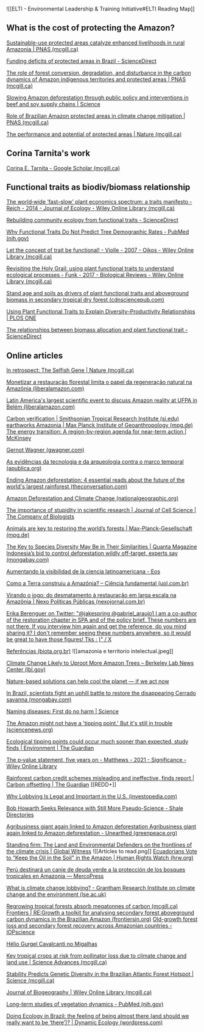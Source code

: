 
![[ELTI - Environmental Leadership & Training Initiative#ELTI Reading Map]]

## What is the cost of protecting the Amazon?
[Sustainable-use protected areas catalyze enhanced livelihoods in rural Amazonia | PNAS (mcgill.ca)](https://www-pnas-org.proxy3.library.mcgill.ca/doi/full/10.1073/pnas.2105480118)

[Funding deficits of protected areas in Brazil - ScienceDirect](https://www.sciencedirect.com/science/article/pii/S0264837720306207?via%3Dihub)

[The role of forest conversion, degradation, and disturbance in the carbon dynamics of Amazon indigenous territories and protected areas | PNAS (mcgill.ca)](https://www-pnas-org.proxy3.library.mcgill.ca/doi/full/10.1073/pnas.1913321117)

[Slowing Amazon deforestation through public policy and interventions in beef and soy supply chains | Science](https://www.science.org/doi/10.1126/science.1248525)

[Role of Brazilian Amazon protected areas in climate change mitigation | PNAS (mcgill.ca)](https://www-pnas-org.proxy3.library.mcgill.ca/doi/full/10.1073/pnas.0913048107)

[The performance and potential of protected areas | Nature (mcgill.ca)](https://www-nature-com.proxy3.library.mcgill.ca/articles/nature13947)

## Corina Tarnita's work
[‪Corina E. Tarnita‬ - ‪Google Scholar‬ (mcgill.ca)](https://scholar-google-com.proxy3.library.mcgill.ca/citations?user=FXbbGUYAAAAJ&hl=en)

## Functional traits as biodiv/biomass relationship
[The world‐wide ‘fast–slow’ plant economics spectrum: a traits manifesto - Reich - 2014 - Journal of Ecology - Wiley Online Library (mcgill.ca)](https://besjournals-onlinelibrary-wiley-com.proxy3.library.mcgill.ca/doi/10.1111/1365-2745.12211)

[Rebuilding community ecology from functional traits - ScienceDirect](https://www.sciencedirect.com/science/article/pii/S0169534706000334)

[Why Functional Traits Do Not Predict Tree Demographic Rates - PubMed (nih.gov)](https://pubmed.ncbi.nlm.nih.gov/29605086/)

[Let the concept of trait be functional! - Violle - 2007 - Oikos - Wiley Online Library (mcgill.ca)](https://onlinelibrary-wiley-com.proxy3.library.mcgill.ca/doi/10.1111/j.0030-1299.2007.15559.x#:~:text=Arnold%27s%20(1983)%20framework%20revisited%20in,in%20fine%2C%20its%20individual%20fitness.)

[Revisiting the Holy Grail: using plant functional traits to understand ecological processes - Funk - 2017 - Biological Reviews - Wiley Online Library (mcgill.ca)](https://onlinelibrary-wiley-com.proxy3.library.mcgill.ca/doi/full/10.1111/brv.12275)

[Stand age and soils as drivers of plant functional traits and aboveground biomass in secondary tropical dry forest (cdnsciencepub.com)](https://cdnsciencepub.com/doi/full/10.1139/cjfr-2013-0331?casa_token=QtsuI5I_tsAAAAAA%3A_trfDsvpyczf3os2UscVOlRireVHmq-HrLYrFpa0GgO_ps7BdQP-sHsZYPPtWCs8pNX7GQBwjPnUmNI)

[Using Plant Functional Traits to Explain Diversity–Productivity Relationships | PLOS ONE](https://journals.plos.org/plosone/article?id=10.1371/journal.pone.0036760)

[The relationships between biomass allocation and plant functional trait - ScienceDirect](https://www.sciencedirect.com/science/article/pii/S1470160X19301578?casa_token=uNy_QhpoyYMAAAAA:2EAHZt-Q8RzaurFggdz0cP5UELcGY21HMVM_Q6jwa1448vkYATxYbj3MIsoSsRoRph6hTM9nL9w9)

## Online articles
[In retrospect: The Selfish Gene | Nature (mcgill.ca)](https://www-nature-com.proxy3.library.mcgill.ca/articles/529462a)

[Monetizar a restauração florestal limita o papel da regeneração natural na Amazônia (liberalamazon.com)](https://www.liberalamazon.com/en/artigos-de-opiniao/news/monetizar-a-restauracao-florestal-limita-o-papel-da-regeneracao-natural-na-amazonia)

[Latin America's largest scientific event to discuss Amazon reality at UFPA in Belém (liberalamazon.com)](https://www.liberalamazon.com/education/news/latin-americas-largest-scientific-event-to-discuss-amazon-reality-at-ufpa-in-belem)

[Carbon verification | Smithsonian Tropical Research Institute (si.edu)](https://stri.si.edu/story/carbon-verification)
[earthworks Amazonia | Max Planck Institute of Geoanthropology (mpg.de)](https://www.gea.mpg.de/2358929/earthworks-amazonia?e=eyJ0aW1lIjoiMjAyMy0xMC0wNVQxNDo1MDowOSswMjowMCIsImNyZWF0ZV9lZGl0b3JfY29va2llIjp0cnVlfQ%3D%3D--d4d73d86c6b11cbdf71abe688e1799e0b29fedc3)
[The energy transition: A region-by-region agenda for near-term action | McKinsey](https://www.mckinsey.com/industries/electric-power-and-natural-gas/our-insights/the-energy-transition-a-region-by-region-agenda-for-near-term-action)

[Gernot Wagner (gwagner.com)](https://gwagner.com/green-growth-mindset/)

[As evidências da tecnologia e da arqueologia contra o marco temporal (apublica.org)](https://apublica.org/2023/10/as-evidencias-da-tecnologia-e-da-arqueologia-contra-o-marco-temporal/)

[Ending Amazon deforestation: 4 essential reads about the future of the world's largest rainforest (theconversation.com)](https://theconversation.com/ending-amazon-deforestation-4-essential-reads-about-the-future-of-the-worlds-largest-rainforest-194800)

[Amazon Deforestation and Climate Change (nationalgeographic.org)](https://education.nationalgeographic.org/resource/amazon-deforestation-and-climate-change/)

[The importance of stupidity in scientific research | Journal of Cell Science | The Company of Biologists](https://journals.biologists.com/jcs/article/121/11/1771/30038/The-importance-of-stupidity-in-scientific-research)

[Animals are key to restoring the world’s forests | Max-Planck-Gesellschaft (mpg.de)](https://www.mpg.de/19560696/1125-ornr-animals-are-key-to-restoring-the-world-s-forests-987453-x)

[The Key to Species Diversity May Be in Their Similarities | Quanta Magazine](https://www.quantamagazine.org/the-key-to-species-diversity-may-be-in-their-similarities-20230626/)
[Indonesia’s bid to control deforestation wildly off-target, experts say (mongabay.com)](https://news.mongabay.com/2021/04/indonesia-net-zero-emission-deforestation-target/)

[Aumentando la visibilidad de la ciencia latinoamericana - Eos](https://eos.org/features/raising-the-visibility-of-latin-american-science-spanish)

[Como a Terra construiu a Amazônia? – Ciência fundamental (uol.com.br)](https://cienciafundamental.blogfolha.uol.com.br/2021/09/06/como-a-terra-construiu-a-amazonia/?utm_source=twitter&utm_medium=social&utm_campaign=twfolha)

[Virando o jogo: do desmatamento à restauração em larga escala na Amazônia | Nexo Políticas Públicas (nexojornal.com.br)](https://pp.nexojornal.com.br/opiniao/2022/Virando-o-jogo-do-desmatamento-%C3%A0-restaura%C3%A7%C3%A3o-em-larga-escala-na-Amaz%C3%B4nia)

[Erika Berenguer on Twitter: "@jakespring @gabriel_araujo1 I am a co-author of the restoration chapter in SPA and of the policy brief. These numbers are not there. If you interview him again and get the reference, do you mind sharing it? I don't remember seeing these numbers anywhere, so it would be great to have those figures! Tks : )" / X](https://twitter.com/Erika_Berenguer/status/1681290950033694720)

[Referências (biota.org.br)](https://spsas-amazonia.biota.org.br/pt/referencias/)
![[amazonia e territorio intelectual.jpeg]]

[Climate Change Likely to Uproot More Amazon Trees – Berkeley Lab News Center (lbl.gov)](https://newscenter.lbl.gov/2023/01/17/climate-change-amazon-trees/)

[Nature-based solutions can help cool the planet — if we act now](https://www.nature.com/articles/d41586-021-01241-2)

[In Brazil, scientists fight an uphill battle to restore the disappearing Cerrado savanna (mongabay.com)](https://news.mongabay.com/2023/04/in-brazil-scientists-fight-an-uphill-battle-to-restore-the-disappearing-cerrado-savanna/)


[Naming diseases: First do no harm | Science](https://www.science.org/doi/10.1126/science.348.6235.643)

[The Amazon might not have a 'tipping point.' But it's still in trouble (sciencenews.org)](https://www.sciencenews.org/article/amazon-tipping-trouble-climate-cerrado)

[Ecological tipping points could occur much sooner than expected, study finds | Environment | The Guardian](https://www.theguardian.com/environment/2023/jun/22/ecological-tipping-points-could-occur-much-sooner-than-expected-study-finds)

[The p‐value statement, five years on - Matthews - 2021 - Significance - Wiley Online Library](https://rss.onlinelibrary.wiley.com/doi/full/10.1111/1740-9713.01505)

[Rainforest carbon credit schemes misleading and ineffective, finds report | Carbon offsetting | The Guardian](https://www.theguardian.com/environment/2023/sep/15/rainforest-carbon-credit-schemes-misleading-and-ineffective-finds-report?CMP=share_btn_tw)
[[REDD+]]

[Why Lobbying Is Legal and Important in the U.S. (investopedia.com)](https://www.investopedia.com/articles/investing/043015/why-lobbying-legal-and-important-us.asp)

[Bob Howarth Seeks Relevance with Still More Pseudo-Science - Shale Directories](https://www.shaledirectories.com/blog-1/bob-howarth-seeks-relevance-with-still-more-pseudo-science/)

[Agribusiness giant again linked to Amazon deforestation Agribusiness giant again linked to Amazon deforestation - Unearthed (greenpeace.org)](https://unearthed.greenpeace.org/2022/01/14/agribusiness-giant-cargill-amazon-deforestation/)

[Standing firm: The Land and Environmental Defenders on the frontlines of the climate crisis | Global Witness](https://www.globalwitness.org/en/campaigns/environmental-activists/standing-firm/)
![[Articles to read.png]]
[Ecuadorians Vote to “Keep the Oil in the Soil" in the Amazon | Human Rights Watch (hrw.org)](https://www.hrw.org/news/2023/08/23/ecuadorians-vote-keep-oil-soil-amazon#:~:text=The%20people%20of%20Ecuador%20voted,activists%20from%20across%20the%20country.)

[Perú destinará un canje de deuda verde a la protección de los bosques tropicales en Amazonia — MercoPress](https://es.mercopress.com/2023/09/14/peru-destinara-un-canje-de-deuda-verde-a-la-proteccion-de-los-bosques-tropicales-en-amazonia)

[What is climate change lobbying? - Grantham Research Institute on climate change and the environment (lse.ac.uk)](https://www.lse.ac.uk/granthaminstitute/explainers/what-is-climate-change-lobbying/)


[Regrowing tropical forests absorb megatonnes of carbon (mcgill.ca)](https://www-nature-com.proxy3.library.mcgill.ca/articles/d41586-023-00706-w)
[Frontiers | RE:Growth a toolkit for analysing secondary forest aboveground carbon dynamics in the Brazilian Amazon (frontiersin.org)](https://www.frontiersin.org/articles/10.3389/ffgc.2023.1230734/full)
[Old-growth forest loss and secondary forest recovery across Amazonian countries - IOPscience](https://iopscience.iop.org/article/10.1088/1748-9326/ac1701)

[Hélio Gurgel Cavalcanti no Migalhas](https://www.migalhas.com.br/autor/helio-gurgel-cavalcanti)


[Key tropical crops at risk from pollinator loss due to climate change and land use | Science Advances (mcgill.ca)](https://www-science-org.proxy3.library.mcgill.ca/doi/10.1126/sciadv.adh0756)

[Stability Predicts Genetic Diversity in the Brazilian Atlantic Forest Hotspot | Science (mcgill.ca)](https://www-science-org.proxy3.library.mcgill.ca/doi/full/10.1126/science.1166955)

[Journal of Biogeography | Wiley Online Library (mcgill.ca)](https://onlinelibrary-wiley-com.proxy3.library.mcgill.ca/doi/full/10.1111/j.1365-2699.2007.01870.x)

[Long-term studies of vegetation dynamics - PubMed (nih.gov)](https://pubmed.ncbi.nlm.nih.gov/11474101/)

[Doing Ecology in Brazil: the feeling of being almost there (and should we really want to be ‘there’)? | Dynamic Ecology (wordpress.com)](https://dynamicecology.wordpress.com/2017/12/20/doing-ecology-in-brazil-the-feeling-of-being-almost-there-and-should-we-really-want-to-be-there/)